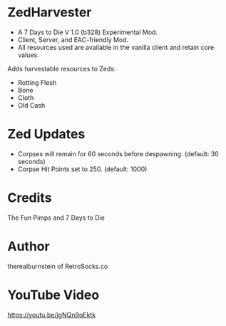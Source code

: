 # ZedHarvester

* A 7 Days to Die V 1.0 (b328) Experimental Mod.
* Client, Server, and EAC-friendly Mod.
* All resources used are available in the vanilla client and retain core values.

Adds harvestable resources to Zeds:
* Rotting Flesh
* Bone
* Cloth
* Old Cash

# Zed Updates
* Corpses will remain for 60 seconds before despawning. (default: 30 seconds)
* Corpse Hit Points set to 250. (default: 1000)

# Credits
The Fun Pimps and 7 Days to Die

# Author
therealburnstein of RetroSocks.co

# YouTube Video
https://youtu.be/jgNQn9qEktk
